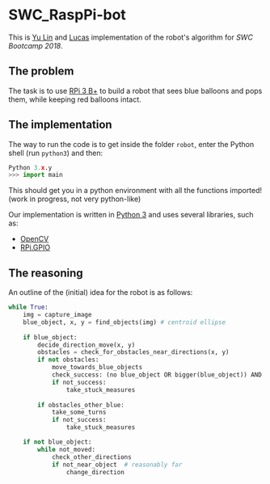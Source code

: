 # SWC_RaspPi-bot

This is [Yu Lin](https://github.com/yulint/) and [Lucas](https://github.com/lssimoes) implementation of the robot's algorithm for _SWC Bootcamp 2018_.

## The problem

The task is to use [RPi 3 B+](https://www.raspberrypi.org/products/raspberry-pi-3-model-b-plus/) to build a robot that sees blue balloons and pops them, while keeping red balloons intact. 

## The implementation

The way to run the code is to get inside the folder `robot`, enter the Python shell (run `python3`) and then:

```python
Python 3.x.y
>>> import main
```

This should get you in a python environment with all the functions imported! (work in progress, not very python-like)

Our implementation is written in [Python 3](https://www.python.org/) and uses several libraries, such as:

- [OpenCV](https://docs.opencv.org/3.4.3/)
- [RPi.GPIO](https://sourceforge.net/projects/raspberry-gpio-python/)

## The reasoning

An outline of the (initial) idea for the robot is as follows:

```python
while True:
    img = capture_image
    blue_object, x, y = find_objects(img) # centroid ellipse
    
    if blue_object:
        decide_direction_move(x, y)
        obstacles = check_for_obstacles_near_directions(x, y)
        if not obstacles:
            move_towards_blue_objects
            check_success: (no blue_object OR bigger(blue_object)) AND image_changed
            if not_success:
                take_stuck_measures
    
        if obstacles_other_blue:
            take_some_turns
            if not_success:
                take_stuck_measures

    if not blue_object:
        while not_moved:
            check_other_directions
            if not_near_object  # reasonably far
                change_direction

```
